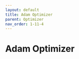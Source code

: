 ```yaml
---
layout: default
title: Adam Optimizer
parent: Optimizer
nav_order: 1-11-4
---
```


# Adam Optimizer

